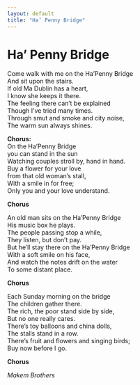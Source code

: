 ```yaml
---
layout: default
title: "Ha’ Penny Bridge"
---
```


# Ha’ Penny Bridge

Come walk with me on the Ha’Penny Bridge  
And sit upon the stairs.  
If old Ma Dublin has a heart,  
I know she keeps it there.  
The feeling there can’t be explained  
Though I’ve tried many times.  
Through smut and smoke and city noise,  
The warm sun always shines.  

**Chorus:**  
On the Ha’Penny Bridge  
you can stand in the sun  
Watching couples stroll by, hand in hand.  
Buy a flower for your love  
from that old woman’s stall,  
With a smile in for free;  
Only you and your love understand.  

**Chorus**  

An old man sits on the Ha’Penny Bridge  
His music box he plays.  
The people passing stop a while,  
They listen, but don’t pay.  
But he’ll stay there on the Ha’Penny Bridge  
With a soft smile on his face,  
And watch the notes drift on the water  
To some distant place.  

**Chorus**  

Each Sunday morning on the bridge  
The children gather there.  
The rich, the poor stand side by side,  
But no one really cares.  
There’s toy balloons and china dolls,  
The stalls stand in a row.  
There’s fruit and flowers and singing birds;  
Buy now before I go.  

**Chorus**  

*Makem Brothers*
